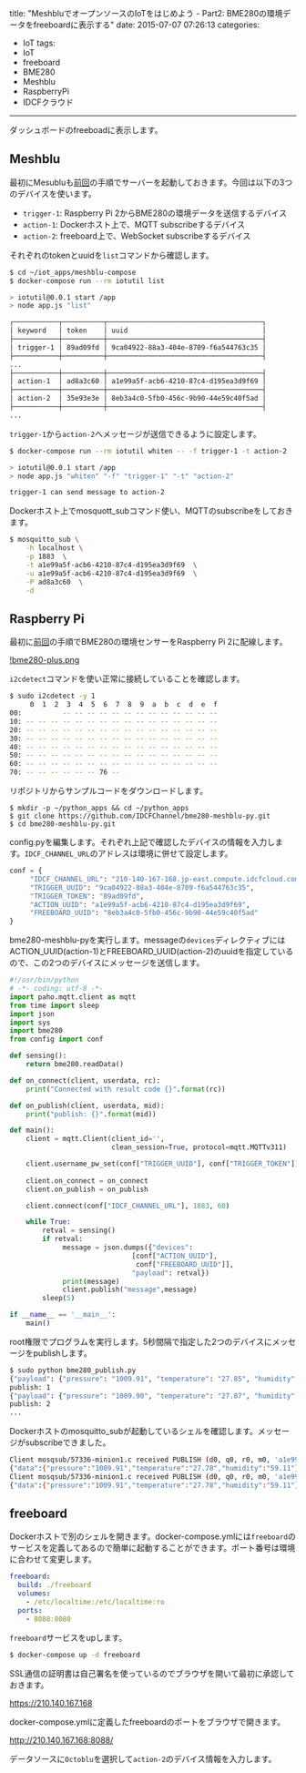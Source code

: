 title: "MeshbluでオープンソースのIoTをはじめよう - Part2: BME280の環境データをfreeboardに表示する"
date: 2015-07-07 07:26:13
categories:
 - IoT
tags:
 - IoT
 - freeboard
 - BME280
 - Meshblu
 - RaspberryPi
 - IDCFクラウド
---

ダッシュボードのfreeboadに表示します。


<!-- more -->

## Meshblu

最初にMesubluも[前回](/2015/07/06/meshblu-compose-start/)の手順でサーバーを起動しておきます。今回は以下の3つのデバイスを使います。

* `trigger-1`: Raspberry Pi 2からBME280の環境データを送信するデバイス 
* `action-1`: Dockerホスト上で、MQTT subscribeするデバイス
* `action-2`: freeboard上で、WebSocket subscribeするデバイス

それぞれのtokenとuuidを`list`コマンドから確認します。

```bash
$ cd ~/iot_apps/meshblu-compose
$ docker-compose run --rm iotutil list

> iotutil@0.0.1 start /app
> node app.js "list"

┌───────────┬──────────┬──────────────────────────────────────┐
│ keyword   │ token    │ uuid                                 │
├───────────┼──────────┼──────────────────────────────────────┤
│ trigger-1 │ 89ad09fd │ 9ca04922-88a3-404e-8709-f6a544763c35 │
├───────────┼──────────┼──────────────────────────────────────┤
...
├───────────┼──────────┼──────────────────────────────────────┤
│ action-1  │ ad8a3c60 │ a1e99a5f-acb6-4210-87c4-d195ea3d9f69 │
├───────────┼──────────┼──────────────────────────────────────┤
│ action-2  │ 35e93e3e │ 8eb3a4c0-5fb0-456c-9b90-44e59c40f5ad │
├───────────┼──────────┼──────────────────────────────────────┤
...
```

`trigger-1`から`action-2`へメッセージが送信できるように設定します。

```bash
$ docker-compose run --rm iotutil whiten -- -f trigger-1 -t action-2

> iotutil@0.0.1 start /app
> node app.js "whiten" "-f" "trigger-1" "-t" "action-2"

trigger-1 can send message to action-2
```
Dockerホスト上でmosquott_subコマンド使い、MQTTのsubscribeをしておきます。

```bash
$ mosquitto_sub \
    -h localhost \
    -p 1883  \
    -t a1e99a5f-acb6-4210-87c4-d195ea3d9f69  \
    -u a1e99a5f-acb6-4210-87c4-d195ea3d9f69  \
    -P ad8a3c60  \
    -d
```

## Raspberry Pi

最初に[前回](/2015/06/30/raspberrypi-bme280/)の手順でBME280の環境センサーをRaspberry Pi 2に配線します。

[!bme280-plus.png](/2015/07/07/meshblu-compose-bme280-freeboard/bme280-plus.png)

`i2cdetect`コマンドを使い正常に接続していることを確認します。

```bash
$ sudo i2cdetect -y 1
     0  1  2  3  4  5  6  7  8  9  a  b  c  d  e  f
00:          -- -- -- -- -- -- -- -- -- -- -- -- --
10: -- -- -- -- -- -- -- -- -- -- -- -- -- -- -- --
20: -- -- -- -- -- -- -- -- -- -- -- -- -- -- -- --
30: -- -- -- -- -- -- -- -- -- -- -- -- -- -- -- --
40: -- -- -- -- -- -- -- -- -- -- -- -- -- -- -- --
50: -- -- -- -- -- -- -- -- -- -- -- -- -- -- -- --
60: -- -- -- -- -- -- -- -- -- -- -- -- -- -- -- --
70: -- -- -- -- -- -- 76 --
```

リポジトリからサンプルコードをダウンロードします。

```
$ mkdir -p ~/python_apps && cd ~/python_apps
$ git clone https://github.com/IDCFChannel/bme280-meshblu-py.git
$ cd bme280-meshblu-py.git
```

config.pyを編集します。それぞれ上記で確認したデバイスの情報を入力します。`IDCF_CHANNEL_URL`のアドレスは環境に併せて設定します。


```py ~/python_apps/bme280-meshblu-py/config.py
conf = {
     "IDCF_CHANNEL_URL": "210-140-167-168.jp-east.compute.idcfcloud.com",
     "TRIGGER_UUID": "9ca04922-88a3-404e-8709-f6a544763c35",
     "TRIGGER_TOKEN": "89ad09fd",
     "ACTION_UUID": "a1e99a5f-acb6-4210-87c4-d195ea3d9f69",
     "FREEBOARD_UUID": "8eb3a4c0-5fb0-456c-9b90-44e59c40f5ad"
}
```

bme280-meshblu-pyを実行します。messageの`devices`ディレクティブにはACTION_UUID(action-1)とFREEBOARD_UUID(action-2)のuuidを指定しているので、この2つのデバイスにメッセージを送信します。

```py ~/python_apps/bme280-meshblu-py/bme280-meshblu-py
#!/usr/bin/python
# -*- coding: utf-8 -*-
import paho.mqtt.client as mqtt
from time import sleep
import json
import sys
import bme280
from config import conf

def sensing():
    return bme280.readData()

def on_connect(client, userdata, rc):
    print("Connected with result code {}".format(rc))

def on_publish(client, userdata, mid):
    print("publish: {}".format(mid))

def main():
    client = mqtt.Client(client_id='',
                         clean_session=True, protocol=mqtt.MQTTv311)

    client.username_pw_set(conf["TRIGGER_UUID"], conf["TRIGGER_TOKEN"])
    
    client.on_connect = on_connect
    client.on_publish = on_publish

    client.connect(conf["IDCF_CHANNEL_URL"], 1883, 60)

    while True:
        retval = sensing()
        if retval:
             message = json.dumps({"devices":
                              [conf["ACTION_UUID"],
                               conf["FREEBOARD_UUID"]],
                              "payload": retval})
             print(message)
             client.publish("message",message)
        sleep(5)

if __name__ == '__main__':
    main()
```

root権限でプログラムを実行します。5秒間隔で指定した2つのデバイスにメッセージをpublishします。

```bash
$ sudo python bme280_publish.py
{"payload": {"pressure": "1009.91", "temperature": "27.85", "humidity": "60.16"}, "devices": ["a1e99a5f-acb6-4210-87c4-d195ea3d9f69", "8eb3a4c0-5fb0-456c-9b90-44e59c40f5ad"]}
publish: 1
{"payload": {"pressure": "1009.90", "temperature": "27.87", "humidity": "59.90"}, "devices": ["a1e99a5f-acb6-4210-87c4-d195ea3d9f69", "8eb3a4c0-5fb0-456c-9b90-44e59c40f5ad"]}
publish: 2
...
```

Dockerホストのmosquitto_subが起動しているシェルを確認します。メッセージがsubscribeできました。

```bash
Client mosqsub/57336-minion1.c received PUBLISH (d0, q0, r0, m0, 'a1e99a5f-acb6-4210-87c4-d195ea3d9f69', ... (72 bytes))
{"data":{"pressure":"1009.91","temperature":"27.78","humidity":"59.11"}}
Client mosqsub/57336-minion1.c received PUBLISH (d0, q0, r0, m0, 'a1e99a5f-acb6-4210-87c4-d195ea3d9f69', ... (72 bytes))
{"data":{"pressure":"1009.91","temperature":"27.78","humidity":"59.11"}}
```

## freeboard

Dockerホストで別のシェルを開きます。docker-compose.ymlには`freeboard`のサービスを定義してあるので簡単に起動することができます。ポート番号は環境に合わせて変更します。

```yml ~/iot_apps/meshblu-compose/docker-compose.yml
freeboard:
  build: ./freeboard
  volumes:
    - /etc/localtime:/etc/localtime:ro
  ports:
    - 8088:8080
```

`freeboard`サービスをupします。

```bash
$ docker-compose up -d freeboard
```

SSL通信の証明書は自己署名を使っているのでブラウザを開いて最初に承認しておきます。

https://210.140.167.168

docker-compose.ymlに定義したfreeboardのポートをブラウザで開きます。

http://210.140.167.168:8088/

データソースに`Octoblu`を選択して`action-2`のデバイス情報を入力します。
